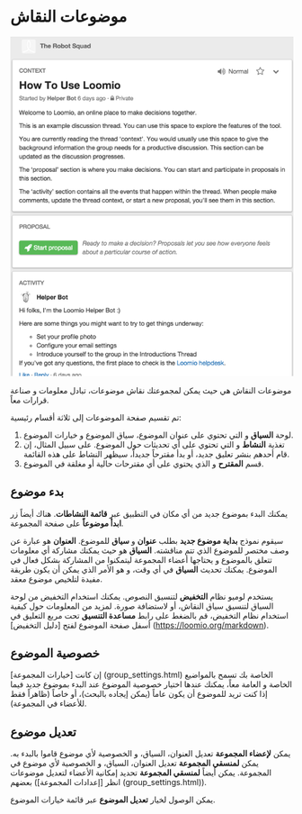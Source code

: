 # موضوعات النقاش

<img class="screenshot" alt="Discussion thread" src="thread_page.png" />

موضوعات النقاش هي حيث يمكن لمجموعتك نقاش موضوعات، تبادل معلومات و صناعة قرارات معاً.

تم تقسيم صفحة الموضوعات إلى ثلاثة أقسام رئيسية:

1. لوحة **السياق** و التي تحتوي على عنوان الموضوع، سياق الموضوع و خيارات الموضوع. 
2. تغذية **النشاط** و التي تحتوي على أي تحديثات حول الموضوع. على سبيل المثال، إن قام أحدهم بنشر تعليق جديد، أو بدأ مقترحاً جديداً، سيظهر النشاط على هذه القائمة.
3. قسم **المقترح** و الذي يحتوي على أي مقترحات حالية أو مغلقة في الموضوع.

## بدء موضوع

يمكنك البدء بموضوع جديد من أي مكان في التطبيق عبر **قائمة النشاطات**. هناك أيضاً زر **ابدأ موضوعاً** على صفحة المجموعة.

سيقوم نموذج **بداية موضوع جديد** بطلب **عنوان** و **سياق** للموضوع. **العنوان** هو عبارة عن وصف مختصر للموضوع الذي تتم مناقشته. **السياق** هو حيث يمكنك مشاركة أي معلومات تتعلق بالموضوع و يحتاجها أعضاء المجموعة ليتمكنوا من المشاركة بشكل فعال في الموضوع.
يمكنك تحديث **السياق** في أي وقت، و هو الأمر الذي يمكن أن يكون طريقة مفيدة لتلخيص موضوع معقد.

يستخدم لوميو نظام **التخفيض** لتنسيق النصوص. يمكنك استخدام التخفيض من لوحة السياق لتنسيق سياق النقاش، أو لاستضافة صورة. لمزيد من المعلومات حول كيفية استخدام نظام التخفيض، قم بالضغط على رابط **مساعدة التنسيق** تحت مربع التعليق في أسفل صفحة الموضوع لفتح [دليل التخفيض] (https://loomio.org/markdown).

## خصوصية الموضوع

إن كانت [خيارات المجموعة] (group_settings.html) الخاصة بك تسمح بالمواضيع الخاصة و العامة معاً، يمكنك عندها اختيار خصوصية الموضوع عند البدء بموضوع جديد فيما إذا كنت تريد للموضوع أن يكون عاماً (يمكن إيجاده بالبحث)، أو خاصاً (ظاهراً فقط للأعضاء في المجموعة).

## تعديل موضوع

يمكن **لإعضاء المجموعة** تعديل العنوان، السياق، و الخصوصية لأي موضوع قاموا بالبدء به. يمكن **لمنسقي المجموعة** تعديل العنوان، السياق، و الخصوصية لأي موضوع في المجموعة. يمكن أيضاً **لمنسقي المجموعة** تحديد إمكانية الأعضاء لتعديل موضوعات بعضهم (انظر [إعدادات المجموعة] (group_settings.html)).

يمكن الوصول لخيار **تعديل الموضوع** عبر قائمة خيارات الموضوع.
